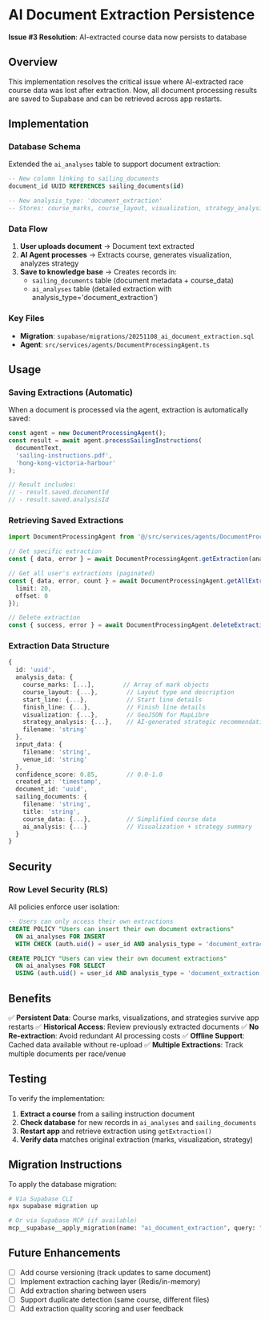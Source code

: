 # AI Document Extraction Persistence

**Issue #3 Resolution**: AI-extracted course data now persists to database

## Overview

This implementation resolves the critical issue where AI-extracted race course data was lost after extraction. Now, all document processing results are saved to Supabase and can be retrieved across app restarts.

## Implementation

### Database Schema

Extended the `ai_analyses` table to support document extraction:

```sql
-- New column linking to sailing_documents
document_id UUID REFERENCES sailing_documents(id)

-- New analysis_type: 'document_extraction'
-- Stores: course_marks, course_layout, visualization, strategy_analysis
```

### Data Flow

1. **User uploads document** → Document text extracted
2. **AI Agent processes** → Extracts course, generates visualization, analyzes strategy
3. **Save to knowledge base** → Creates records in:
   - `sailing_documents` table (document metadata + course_data)
   - `ai_analyses` table (detailed extraction with analysis_type='document_extraction')

### Key Files

- **Migration**: `supabase/migrations/20251108_ai_document_extraction.sql`
- **Agent**: `src/services/agents/DocumentProcessingAgent.ts`

## Usage

### Saving Extractions (Automatic)

When a document is processed via the agent, extraction is automatically saved:

```typescript
const agent = new DocumentProcessingAgent();
const result = await agent.processSailingInstructions(
  documentText,
  'sailing-instructions.pdf',
  'hong-kong-victoria-harbour'
);

// Result includes:
// - result.saved.documentId
// - result.saved.analysisId
```

### Retrieving Saved Extractions

```typescript
import DocumentProcessingAgent from '@/src/services/agents/DocumentProcessingAgent';

// Get specific extraction
const { data, error } = await DocumentProcessingAgent.getExtraction(analysisId);

// Get all user's extractions (paginated)
const { data, error, count } = await DocumentProcessingAgent.getAllExtractions({
  limit: 20,
  offset: 0
});

// Delete extraction
const { success, error } = await DocumentProcessingAgent.deleteExtraction(analysisId);
```

### Extraction Data Structure

```typescript
{
  id: 'uuid',
  analysis_data: {
    course_marks: [...],        // Array of mark objects
    course_layout: {...},        // Layout type and description
    start_line: {...},           // Start line details
    finish_line: {...},          // Finish line details
    visualization: {...},        // GeoJSON for MapLibre
    strategy_analysis: {...},    // AI-generated strategic recommendations
    filename: 'string'
  },
  input_data: {
    filename: 'string',
    venue_id: 'string'
  },
  confidence_score: 0.85,        // 0.0-1.0
  created_at: 'timestamp',
  document_id: 'uuid',
  sailing_documents: {
    filename: 'string',
    title: 'string',
    course_data: {...},          // Simplified course data
    ai_analysis: {...}           // Visualization + strategy summary
  }
}
```

## Security

### Row Level Security (RLS)

All policies enforce user isolation:

```sql
-- Users can only access their own extractions
CREATE POLICY "Users can insert their own document extractions"
  ON ai_analyses FOR INSERT
  WITH CHECK (auth.uid() = user_id AND analysis_type = 'document_extraction');

CREATE POLICY "Users can view their own document extractions"
  ON ai_analyses FOR SELECT
  USING (auth.uid() = user_id AND analysis_type = 'document_extraction');
```

## Benefits

✅ **Persistent Data**: Course marks, visualizations, and strategies survive app restarts
✅ **Historical Access**: Review previously extracted documents
✅ **No Re-extraction**: Avoid redundant AI processing costs
✅ **Offline Support**: Cached data available without re-upload
✅ **Multiple Extractions**: Track multiple documents per race/venue

## Testing

To verify the implementation:

1. **Extract a course** from a sailing instruction document
2. **Check database** for new records in `ai_analyses` and `sailing_documents`
3. **Restart app** and retrieve extraction using `getExtraction()`
4. **Verify data** matches original extraction (marks, visualization, strategy)

## Migration Instructions

To apply the database migration:

```bash
# Via Supabase CLI
npx supabase migration up

# Or via Supabase MCP (if available)
mcp__supabase__apply_migration(name: "ai_document_extraction", query: "...")
```

## Future Enhancements

- [ ] Add course versioning (track updates to same document)
- [ ] Implement extraction caching layer (Redis/in-memory)
- [ ] Add extraction sharing between users
- [ ] Support duplicate detection (same course, different files)
- [ ] Add extraction quality scoring and user feedback
